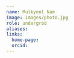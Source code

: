 ```yaml
---
name: Mulkyeol Nam
image: images/photo.jpg
role: undergrad
aliases:
links:
  home-page: 
  orcid: 
---
```

